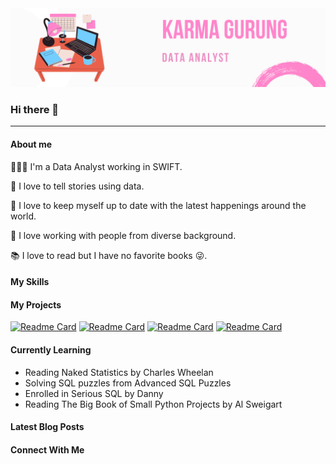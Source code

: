 <img src="Karma&#32Gurung.png" />


### Hi there 👋

---

#### About me

👩🏻‍💻 I'm a Data Analyst working in SWIFT. <br>

🧚 I love to tell stories using data.

📱 I love to keep myself up to date with the latest happenings around the world.

🏢 I love working with people from diverse background.

📚 I love to read but I have no favorite books 😜.

#### My Skills

#### My Projects
[![Readme Card](https://github-readme-stats.vercel.app/api/pin/?username=karmadolma&repo=Udacity-Project-1)](https://github.com/karmadolma/Udacity-Project-1.git)
[![Readme Card](https://github-readme-stats.vercel.app/api/pin/?username=karmadolma&repo=Udacity-Project-2)](https://github.com/karmadolma/Udacity-Project-2.git)
[![Readme Card](https://github-readme-stats.vercel.app/api/pin/?username=karmadolma&repo=Udacity-Project-3)](https://github.com/karmadolma/Udacity-Project-3.git)
[![Readme Card](https://github-readme-stats.vercel.app/api/pin/?username=karmadolma&repo=Udacity-Project-4)](https://github.com/karmadolma/Udacity-Project-4.git)

#### Currently Learning
* Reading Naked Statistics by Charles Wheelan
* Solving SQL puzzles from Advanced SQL Puzzles
* Enrolled in Serious SQL by Danny
* Reading The Big Book of Small Python Projects by Al Sweigart

#### Latest Blog Posts
<!-- BLOG-POST-LIST:START -->
<!-- BLOG-POST-LIST:END -->

#### Connect With Me

<!--
**karmadolma/karmadolma** is a ✨ _special_ ✨ repository because its `README.md` (this file) appears on your GitHub profile.

Here are some ideas to get you started:

- 🔭 I’m currently working on ...
- 🌱 I’m currently learning ...
- 👯 I’m looking to collaborate on ...
- 🤔 I’m looking for help with ...
- 💬 Ask me about ...
- 📫 How to reach me: ...
- 😄 Pronouns: ...
- ⚡ Fun fact: ...
-->
